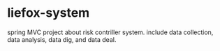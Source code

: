 # liefox-system
spring MVC project about risk contriller system. include data collection, data analysis, data dig, and data deal.
